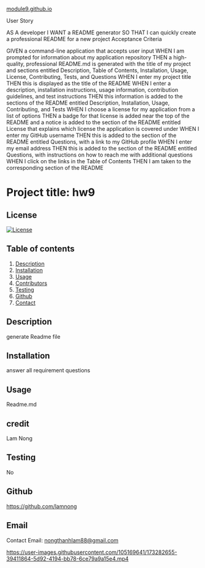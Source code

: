 [module9.github.io]()

User Story

AS A developer
I WANT a README generator
SO THAT I can quickly create a professional README for a new project
Acceptance Criteria

GIVEN a command-line application that accepts user input
WHEN I am prompted for information about my application repository
THEN a high-quality, professional README.md is generated with the title of my project and sections entitled Description, Table of Contents, Installation, Usage, License, Contributing, Tests, and Questions
WHEN I enter my project title
THEN this is displayed as the title of the README
WHEN I enter a description, installation instructions, usage information, contribution guidelines, and test instructions
THEN this information is added to the sections of the README entitled Description, Installation, Usage, Contributing, and Tests
WHEN I choose a license for my application from a list of options
THEN a badge for that license is added near the top of the README and a notice is added to the section of the README entitled License that explains which license the application is covered under
WHEN I enter my GitHub username
THEN this is added to the section of the README entitled Questions, with a link to my GitHub profile
WHEN I enter my email address
THEN this is added to the section of the README entitled Questions, with instructions on how to reach me with additional questions
WHEN I click on the links in the Table of Contents
THEN I am taken to the corresponding section of the README


# Project title: **hw9**

## License
[![License](https://img.shields.io/badge/License-Boost_1.0-lightblue.svg)](https://www.boost.org/LICENSE_1_0.txt)

## Table of contents

1. [Description](#description)
2. [Installation](#installation)
3. [Usage](#usage)
4. [Contributors](#contributors)
5. [Testing](#test)
6. [Github](#github)
7. [Contact](#email)


## Description
generate Readme file

## Installation
answer all requirement questions

## Usage
Readme.md

## credit
Lam Nong

## Testing
No

## Github
https://github.com/lamnong
## Email
Contact Email: nongthanhlam88@gmail.com




https://user-images.githubusercontent.com/105169641/173282655-39411864-5d92-4194-bb78-6ce79a9a15e4.mp4


